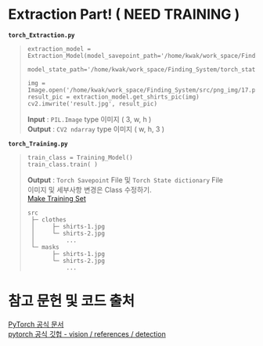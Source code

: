 # Extraction Part! ( NEED TRAINING )
__`torch_Extraction.py`__  
> ```
> extraction_model = Extraction_Model(model_savepoint_path='/home/kwak/work_space/Finding_System/torch_save.pt',
>                                     model_state_path='/home/kwak/work_space/Finding_System/torch_state_dict.pt')
>
> img = Image.open('/home/kwak/work_space/Finding_System/src/png_img/17.png').convert('RGB')
> result_pic = extraction_model.get_shirts_pic(img)
> cv2.imwrite('result.jpg', result_pic)
> ```
> __Input__ : `PIL.Image` type 이미지 ( 3, w, h )   
> __Output__ : `CV2 ndarray` type 이미지 ( w, h, 3 )   
   
__`torch_Training.py`__
> ```
> train_class = Training_Model()
> train_class.train( )
> ```
> __Output__ : `Torch Savepoint` File 및 `Torch State dictionary` File   
> 이미지 및 세부사항 변경은 Class 수정하기.   
> [Make Training Set](https://github.com/KwakBro/AI-ML/tree/master/COCO_Creator)
>    
> ```  
> src
>  ├─ clothes   
>  │     ├─ shirts-1.jpg   
>  │     └─ shirts-2.jpg   
>  │         ...   
>  └─ masks   
>        ├─ shirts-1.jpg   
>        └─ shirts-2.jpg   
>            ...   
> ```
# 참고 문헌 및 코드 출처
[PyTorch 공식 문서](https://tutorials.pytorch.kr/intermediate/torchvision_tutorial.html)   
[pytorch 공식 깃헙 - vision / references / detection ](https://github.com/pytorch/vision/tree/master/references/detection)
